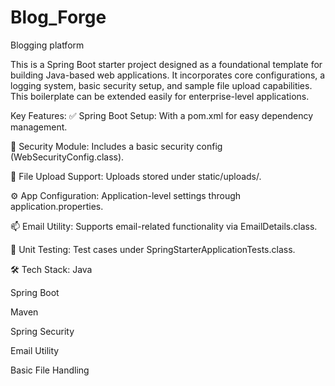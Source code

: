 # Blog_Forge
Blogging platform

This is a Spring Boot starter project designed as a foundational template for building Java-based web applications. It incorporates core configurations, a logging system, basic security setup, and sample file upload capabilities. This boilerplate can be extended easily for enterprise-level applications.

Key Features:
✅ Spring Boot Setup: With a pom.xml for easy dependency management.

🔐 Security Module: Includes a basic security config (WebSecurityConfig.class).

💾 File Upload Support: Uploads stored under static/uploads/.

⚙️ App Configuration: Application-level settings through application.properties.

📫 Email Utility: Supports email-related functionality via EmailDetails.class.

🧪 Unit Testing: Test cases under SpringStarterApplicationTests.class.

🛠 Tech Stack:
Java

Spring Boot

Maven

Spring Security

Email Utility

Basic File Handling
